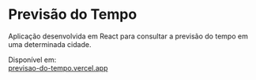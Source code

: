 # Previsão do Tempo
 Aplicação desenvolvida em React para consultar a previsão do tempo em uma determinada cidade.
 
 Disponível em: <br>
 <a href='https://previsao-do-tempo.vercel.app' target="_blank">previsao-do-tempo.vercel.app</a>
